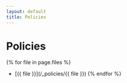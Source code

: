 ```yaml
---
layout: default
title: Policies
---
```


# Policies

{% for file in page.files %}
- [{{ file }}](/_policies/{{ file }})
{% endfor %}
